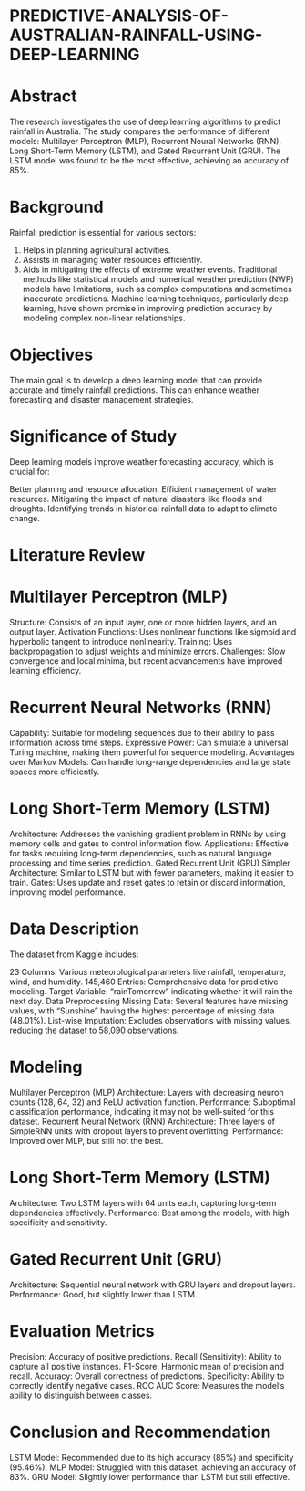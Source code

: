 # PREDICTIVE-ANALYSIS-OF-AUSTRALIAN-RAINFALL-USING-DEEP-LEARNING

# Abstract
The research investigates the use of deep learning algorithms to predict rainfall in Australia. The study compares the performance of different models: Multilayer Perceptron (MLP), Recurrent Neural Networks (RNN), Long Short-Term Memory (LSTM), and Gated Recurrent Unit (GRU). The LSTM model was found to be the most effective, achieving an accuracy of 85%.

# Background
Rainfall prediction is essential for various sectors:

1. Helps in planning agricultural activities.
2. Assists in managing water resources efficiently.
3. Aids in mitigating the effects of extreme weather events.
Traditional methods like statistical models and numerical weather prediction (NWP) models have limitations, such as complex computations and sometimes inaccurate predictions. Machine learning techniques, particularly deep learning, have shown promise in improving prediction accuracy by modeling complex non-linear relationships.

# Objectives
The main goal is to develop a deep learning model that can provide accurate and timely rainfall predictions. This can enhance weather forecasting and disaster management strategies.

# Significance of Study
Deep learning models improve weather forecasting accuracy, which is crucial for:

Better planning and resource allocation.
Efficient management of water resources.
 Mitigating the impact of natural disasters like floods and droughts.
Identifying trends in historical rainfall data to adapt to climate change.

# Literature Review
  # Multilayer Perceptron (MLP)
Structure: Consists of an input layer, one or more hidden layers, and an output layer.
Activation Functions: Uses nonlinear functions like sigmoid and hyperbolic tangent to introduce nonlinearity.
Training: Uses backpropagation to adjust weights and minimize errors.
Challenges: Slow convergence and local minima, but recent advancements have improved learning efficiency.
  # Recurrent Neural Networks (RNN)
Capability: Suitable for modeling sequences due to their ability to pass information across time steps.
Expressive Power: Can simulate a universal Turing machine, making them powerful for sequence modeling.
Advantages over Markov Models: Can handle long-range dependencies and large state spaces more efficiently.
  # Long Short-Term Memory (LSTM)
Architecture: Addresses the vanishing gradient problem in RNNs by using memory cells and gates to control information flow.
Applications: Effective for tasks requiring long-term dependencies, such as natural language processing and time series prediction.
Gated Recurrent Unit (GRU)
Simpler Architecture: Similar to LSTM but with fewer parameters, making it easier to train.
Gates: Uses update and reset gates to retain or discard information, improving model performance.

# Data Description
The dataset from Kaggle includes:

23 Columns: Various meteorological parameters like rainfall, temperature, wind, and humidity.
145,460 Entries: Comprehensive data for predictive modeling.
Target Variable: “rainTomorrow” indicating whether it will rain the next day.
Data Preprocessing
Missing Data: Several features have missing values, with “Sunshine” having the highest percentage of missing data (48.01%).
List-wise Imputation: Excludes observations with missing values, reducing the dataset to 58,090 observations.

# Modeling
Multilayer Perceptron (MLP)
Architecture: Layers with decreasing neuron counts (128, 64, 32) and ReLU activation function.
Performance: Suboptimal classification performance, indicating it may not be well-suited for this dataset.
Recurrent Neural Network (RNN)
Architecture: Three layers of SimpleRNN units with dropout layers to prevent overfitting.
Performance: Improved over MLP, but still not the best.
# Long Short-Term Memory (LSTM)
Architecture: Two LSTM layers with 64 units each, capturing long-term dependencies effectively.
Performance: Best among the models, with high specificity and sensitivity.
# Gated Recurrent Unit (GRU)
Architecture: Sequential neural network with GRU layers and dropout layers.
Performance: Good, but slightly lower than LSTM.
# Evaluation Metrics
Precision: Accuracy of positive predictions.
Recall (Sensitivity): Ability to capture all positive instances.
F1-Score: Harmonic mean of precision and recall.
Accuracy: Overall correctness of predictions.
Specificity: Ability to correctly identify negative cases.
ROC AUC Score: Measures the model’s ability to distinguish between classes.
# Conclusion and Recommendation
LSTM Model: Recommended due to its high accuracy (85%) and specificity (95.46%).
MLP Model: Struggled with this dataset, achieving an accuracy of 83%.
GRU Model: Slightly lower performance than LSTM but still effective.
